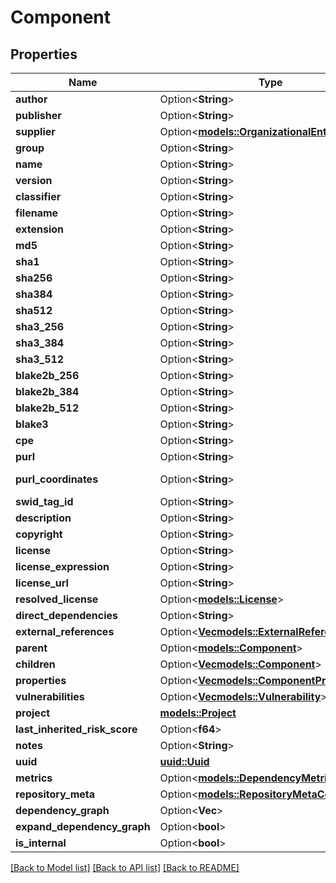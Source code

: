 # Component

## Properties

Name | Type | Description | Notes
------------ | ------------- | ------------- | -------------
**author** | Option<**String**> |  | [optional]
**publisher** | Option<**String**> |  | [optional]
**supplier** | Option<[**models::OrganizationalEntity**](OrganizationalEntity.md)> |  | [optional]
**group** | Option<**String**> |  | [optional]
**name** | Option<**String**> |  | [optional]
**version** | Option<**String**> |  | [optional]
**classifier** | Option<**String**> |  | [optional]
**filename** | Option<**String**> |  | [optional]
**extension** | Option<**String**> |  | [optional]
**md5** | Option<**String**> |  | [optional]
**sha1** | Option<**String**> |  | [optional]
**sha256** | Option<**String**> |  | [optional]
**sha384** | Option<**String**> |  | [optional]
**sha512** | Option<**String**> |  | [optional]
**sha3_256** | Option<**String**> |  | [optional]
**sha3_384** | Option<**String**> |  | [optional]
**sha3_512** | Option<**String**> |  | [optional]
**blake2b_256** | Option<**String**> |  | [optional]
**blake2b_384** | Option<**String**> |  | [optional]
**blake2b_512** | Option<**String**> |  | [optional]
**blake3** | Option<**String**> |  | [optional]
**cpe** | Option<**String**> |  | [optional]
**purl** | Option<**String**> |  | [optional]
**purl_coordinates** | Option<**String**> |  | [optional][readonly]
**swid_tag_id** | Option<**String**> |  | [optional]
**description** | Option<**String**> |  | [optional]
**copyright** | Option<**String**> |  | [optional]
**license** | Option<**String**> |  | [optional]
**license_expression** | Option<**String**> |  | [optional]
**license_url** | Option<**String**> |  | [optional]
**resolved_license** | Option<[**models::License**](License.md)> |  | [optional]
**direct_dependencies** | Option<**String**> |  | [optional]
**external_references** | Option<[**Vec<models::ExternalReference>**](ExternalReference.md)> |  | [optional]
**parent** | Option<[**models::Component**](Component.md)> |  | [optional]
**children** | Option<[**Vec<models::Component>**](Component.md)> |  | [optional]
**properties** | Option<[**Vec<models::ComponentProperty>**](ComponentProperty.md)> |  | [optional]
**vulnerabilities** | Option<[**Vec<models::Vulnerability>**](Vulnerability.md)> |  | [optional]
**project** | [**models::Project**](Project.md) |  | 
**last_inherited_risk_score** | Option<**f64**> |  | [optional]
**notes** | Option<**String**> |  | [optional]
**uuid** | [**uuid::Uuid**](uuid::Uuid.md) |  | 
**metrics** | Option<[**models::DependencyMetrics**](DependencyMetrics.md)> |  | [optional]
**repository_meta** | Option<[**models::RepositoryMetaComponent**](RepositoryMetaComponent.md)> |  | [optional]
**dependency_graph** | Option<**Vec<String>**> |  | [optional]
**expand_dependency_graph** | Option<**bool**> |  | [optional]
**is_internal** | Option<**bool**> |  | [optional]

[[Back to Model list]](../README.md#documentation-for-models) [[Back to API list]](../README.md#documentation-for-api-endpoints) [[Back to README]](../README.md)



